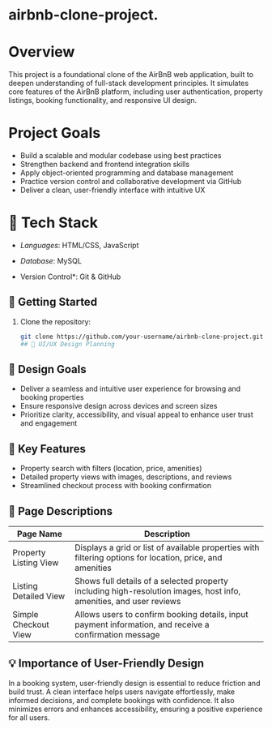 # airbnb-clone-project.

# Overview
This project is a foundational clone of the AirBnB web application, built to deepen understanding of full-stack development principles. It simulates core features of the AirBnB platform, including user authentication, property listings, booking functionality, and responsive UI design.

# Project Goals
- Build a scalable and modular codebase using best practices
- Strengthen backend and frontend integration skills
- Apply object-oriented programming and database management
- Practice version control and collaborative development via GitHub
- Deliver a clean, user-friendly interface with intuitive UX

# 🧰 Tech Stack
- *Languages*:  HTML/CSS, JavaScript

- *Database*: MySQL 
- Version Control*: Git & GitHub

## 🚀 Getting Started
1. Clone the repository:
   ```bash
   git clone https://github.com/your-username/airbnb-clone-project.git
   ## 🎨 UI/UX Design Planning

## 🧭 Design Goals
- Deliver a seamless and intuitive user experience for browsing and booking properties
- Ensure responsive design across devices and screen sizes
- Prioritize clarity, accessibility, and visual appeal to enhance user trust and engagement

## 🌟 Key Features
- Property search with filters (location, price, amenities)
- Detailed property views with images, descriptions, and reviews
- Streamlined checkout process with booking confirmation

## 📄 Page Descriptions

| Page Name               | Description                                                                 |
|------------------------|-----------------------------------------------------------------------------|
| Property Listing View  | Displays a grid or list of available properties with filtering options for location, price, and amenities |
| Listing Detailed View  | Shows full details of a selected property including high-resolution images, host info, amenities, and user reviews |
| Simple Checkout View   | Allows users to confirm booking details, input payment information, and receive a confirmation message |

## 💡 Importance of User-Friendly Design
In a booking system, user-friendly design is essential to reduce friction and build trust. A clean interface helps users navigate effortlessly, make informed decisions, and complete bookings with confidence. It also minimizes errors and enhances accessibility, ensuring a positive experience for all users.

